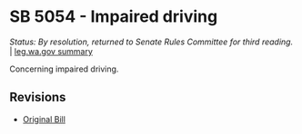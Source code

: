 # SB 5054 - Impaired driving
*Status: By resolution, returned to Senate Rules Committee for third reading.* | [leg.wa.gov summary](https://app.leg.wa.gov/billsummary?BillNumber=5054&Year=2021)

Concerning impaired driving.

## Revisions
* [Original Bill](1/)